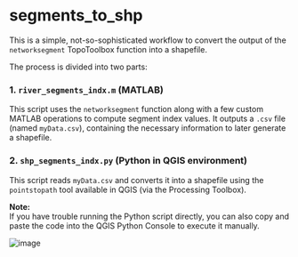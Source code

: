 # segments_to_shp

This is a simple, not-so-sophisticated workflow to convert the output of the `networksegment` TopoToolbox function into a shapefile.

The process is divided into two parts:

### 1. `river_segments_indx.m` (MATLAB)
This script uses the `networksegment` function along with a few custom MATLAB operations to compute segment index values. It outputs a `.csv` file (named `myData.csv`), containing the necessary information to later generate a shapefile.

### 2. `shp_segments_indx.py` (Python in QGIS environment)
This script reads `myData.csv` and converts it into a shapefile using the `pointstopath` tool available in QGIS (via the Processing Toolbox).

**Note:**  
If you have trouble running the Python script directly, you can also copy and paste the code into the QGIS Python Console to execute it manually.


![image](https://github.com/user-attachments/assets/f5abce29-9978-4da2-bade-e8b99862090f)


